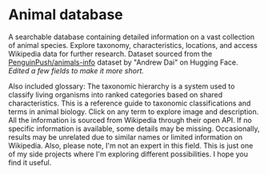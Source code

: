 # Animal database

A searchable database containing detailed information on a vast collection of animal species. Explore taxonomy, characteristics, locations, and access Wikipedia data for further research. Dataset sourced from the [PenguinPush/animals-info](https://huggingface.co/datasets/PenguinPush/animals-info) dataset by "Andrew Dai" on Hugging Face. *Edited a few fields to make it more short.*

Also included glossary: The taxonomic hierarchy is a system used to classify living organisms into ranked categories based on shared characteristics. This is a reference guide to taxonomic classifications and terms in animal biology. Click on any term to explore image and description. All the information is sourced from Wikipedia through their open API. If no specific information is available, some details may be missing. Occasionally, results may be unrelated due to similar names or limited information on Wikipedia. Also, please note, I'm not an expert in this field. This is just one of my side projects where I'm exploring different possibilities. I hope you find it useful.
